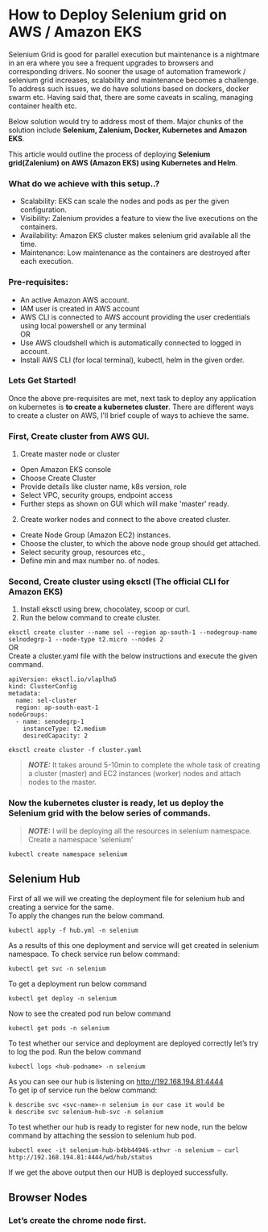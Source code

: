 # How to Deploy Selenium grid on AWS / Amazon EKS 
  Selenium Grid is good for parallel execution but maintenance is a nightmare in an era where you see a frequent upgrades to browsers and corresponding drivers. No sooner the usage of automation framework / selenium grid increases, scalability and maintenance becomes a challenge. To address such issues, we do have solutions based on dockers, docker swarm etc. Having said that, there are some caveats in scaling, managing container health etc.

Below solution would try to address most of them. Major chunks of the solution include **Selenium, Zalenium, Docker, Kubernetes and Amazon EKS**.

This article would outline the process of deploying **Selenium grid(Zalenium) on AWS (Amazon EKS) using Kubernetes and Helm**.

### What do we achieve with this setup..?
- Scalability: EKS can scale the nodes and pods as per the given configuration.
- Visibility: Zalenium provides a feature to view the live executions on the containers.
- Availability: Amazon EKS cluster makes selenium grid available all the time.
- Maintenance: Low maintenance as the containers are destroyed after each execution.
### Pre-requisites:
- An active Amazon AWS account.
- IAM user is created in AWS account
- AWS CLI is connected to AWS account providing the user credentials using local powershell or any terminal  
                                                            OR
- Use AWS cloudshell which is automatically connected to logged in account.
- Install AWS CLI (for local terminal), kubectl, helm in the given order.

### Lets Get Started!
Once the above pre-requisites are met, next task to deploy any application on kubernetes is **to create a kubernetes cluster**. There are different ways to create a cluster on AWS, I'll brief couple of ways to achieve the same.

### First, Create cluster from AWS GUI.

1. Create master node or cluster 
  - Open Amazon EKS console
  - Choose Create Cluster
  - Provide details like cluster name, k8s version, role
  - Select VPC, security groups, endpoint access
  - Further steps as shown on GUI which will make 'master' ready.
2. Create worker nodes and connect to the above created cluster.
- Create Node Group (Amazon EC2) instances.
- Choose the cluster, to which the above node group should get attached.
- Select security group, resources etc.,
- Define min and max number no. of nodes.

### Second, Create cluster using eksctl (The official CLI for Amazon EKS)
1. Install eksctl using brew, chocolatey, scoop or curl.
2. Run the below command to create cluster.

```eksctl create cluster --name sel --region ap-south-1 --nodegroup-name selnodegrp-1 --node-type t2.micro --nodes 2```  
 OR  
Create a cluster.yaml file with the below instructions and execute the given command.
```
apiVersion: eksctl.io/vlaplha5
kind: ClusterConfig
metadata:
  name: sel-cluster
  region: ap-south-east-1
nodeGroups:
  - name: senodegrp-1
    instanceType: t2.medium
    desiredCapacity: 2
```
```eksctl create cluster -f cluster.yaml```


> **_NOTE:_**  It takes around 5-10min to complete the whole task of creating a cluster (master) and EC2 instances (worker) nodes and attach nodes to the master.

  
### Now the kubernetes cluster is ready, let us deploy the Selenium grid with the below series of commands.

> **_NOTE:_**  I will be deploying all the resources in selenium namespace.  
Create a namespace 'selenium'
```
kubectl create namespace selenium
```

## Selenium Hub 

First of all we will we creating the deployment file for selenium hub and creating a service for the same.  
To apply the changes run the below command.  
```
kubectl apply -f hub.yml -n selenium
```  
As a results of this one deployment and service will get created in selenium namespace. To check service run below command:  
```
kubectl get svc -n selenium
```  
To get a deployment run below command   
```
kubectl get deploy -n selenium
```
Now to see the created pod run below command  
```
kubectl get pods -n selenium
```  
To test whether our service and deployment are deployed correctly let’s try to log the pod. Run the below command
```
kubectl logs <hub-podname> -n selenium
```  
As you can see our hub is listening on http://192.168.194.81:4444  
To get ip of service run the below command: 
```
k describe svc <svc-name>-n selenium in our case it would be
k describe svc selenium-hub-svc -n selenium
```
To test whether our hub is ready to register for new node, run the below command by attaching the session to selenium hub pod.
```
kubectl exec -it selenium-hub-b4bb44946-xthvr -n selenium — curl http://192.168.194.81:4444/wd/hub/status
```

If we get the above output then our HUB is deployed successfully.

## Browser Nodes
### Let’s create the chrome node first.



